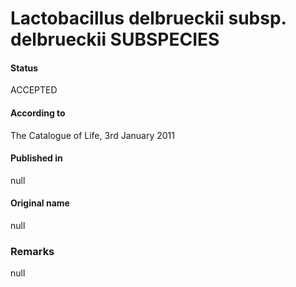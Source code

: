 Lactobacillus delbrueckii subsp. delbrueckii SUBSPECIES
=======

#### Status
ACCEPTED

#### According to
The Catalogue of Life, 3rd January 2011

#### Published in
null

#### Original name
null

### Remarks
null